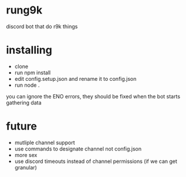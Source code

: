 # rung9k
discord bot that do r9k things

# installing
- clone
- run npm install
- edit config.setup.json and rename it to config.json
- run node .

you can ignore the ENO errors, they should be fixed when the bot starts gathering data

# future
- mutliple channel support
- use commands to designate channel not config.json
- more sex
- use discord timeouts instead of channel permissions (if we can get granular)
